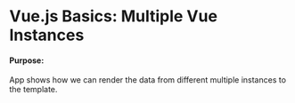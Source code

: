 # Vue.js Basics: Multiple Vue Instances

#### Purpose: 
   App shows how we can render the data from different multiple instances to the template.
